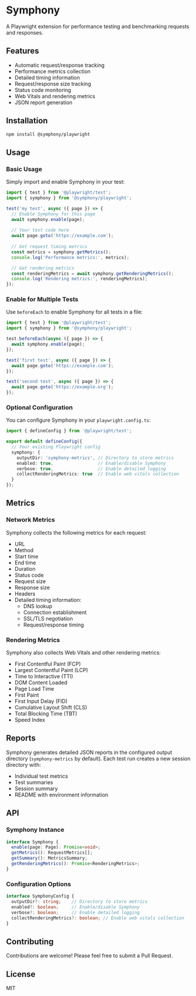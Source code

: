 # Symphony

A Playwright extension for performance testing and benchmarking requests and responses.

## Features

- Automatic request/response tracking
- Performance metrics collection
- Detailed timing information
- Request/response size tracking
- Status code monitoring
- Web Vitals and rendering metrics
- JSON report generation

## Installation

```bash
npm install @symphony/playwright
```

## Usage

### Basic Usage

Simply import and enable Symphony in your test:

```typescript
import { test } from '@playwright/test';
import { symphony } from '@symphony/playwright';

test('my test', async ({ page }) => {
  // Enable Symphony for this page
  await symphony.enable(page);
  
  // Your test code here
  await page.goto('https://example.com');
  
  // Get request timing metrics
  const metrics = symphony.getMetrics();
  console.log('Performance metrics:', metrics);

  // Get rendering metrics
  const renderingMetrics = await symphony.getRenderingMetrics();
  console.log('Rendering metrics:', renderingMetrics);
});
```

### Enable for Multiple Tests

Use `beforeEach` to enable Symphony for all tests in a file:

```typescript
import { test } from '@playwright/test';
import { symphony } from '@symphony/playwright';

test.beforeEach(async ({ page }) => {
  await symphony.enable(page);
});

test('first test', async ({ page }) => {
  await page.goto('https://example.com');
});

test('second test', async ({ page }) => {
  await page.goto('https://example.org');
});
```

### Optional Configuration

You can configure Symphony in your `playwright.config.ts`:

```typescript
import { defineConfig } from '@playwright/test';

export default defineConfig({
  // Your existing Playwright config
  symphony: {
    outputDir: 'symphony-metrics', // Directory to store metrics
    enabled: true,                 // Enable/disable Symphony
    verbose: true,                 // Enable detailed logging
    collectRenderingMetrics: true  // Enable web vitals collection
  }
});
```

## Metrics

### Network Metrics

Symphony collects the following metrics for each request:

- URL
- Method
- Start time
- End time
- Duration
- Status code
- Request size
- Response size
- Headers
- Detailed timing information:
  - DNS lookup
  - Connection establishment
  - SSL/TLS negotiation
  - Request/response timing

### Rendering Metrics

Symphony also collects Web Vitals and other rendering metrics:

- First Contentful Paint (FCP)
- Largest Contentful Paint (LCP)
- Time to Interactive (TTI)
- DOM Content Loaded
- Page Load Time
- First Paint
- First Input Delay (FID)
- Cumulative Layout Shift (CLS)
- Total Blocking Time (TBT)
- Speed Index

## Reports

Symphony generates detailed JSON reports in the configured output directory (`symphony-metrics` by default). Each test run creates a new session directory with:

- Individual test metrics
- Test summaries
- Session summary
- README with environment information

## API

### Symphony Instance

```typescript
interface Symphony {
  enable(page: Page): Promise<void>;
  getMetrics(): RequestMetrics[];
  getSummary(): MetricsSummary;
  getRenderingMetrics(): Promise<RenderingMetrics>;
}
```

### Configuration Options

```typescript
interface SymphonyConfig {
  outputDir?: string;    // Directory to store metrics
  enabled?: boolean;     // Enable/disable Symphony
  verbose?: boolean;     // Enable detailed logging
  collectRenderingMetrics?: boolean; // Enable web vitals collection
}
```

## Contributing

Contributions are welcome! Please feel free to submit a Pull Request.

## License

MIT
